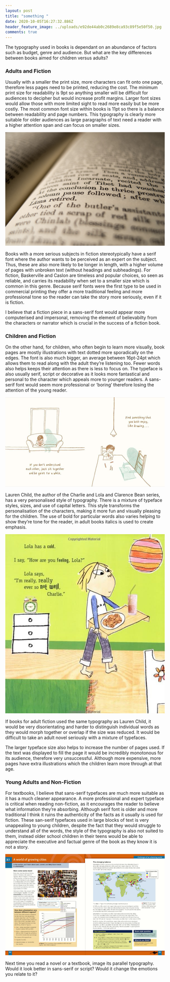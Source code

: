 ```yaml
---
layout: post
title: "something "
date: 2020-10-05T16:27:32.886Z
header_feature_image: ../uploads/e92de44ab0c2689e8ca93c89f5e50f50.jpg
comments: true
---
```

The typography used in books is dependant on an abundance of factors such as budget, genre and audience. But what are the key differences between books aimed for children versus adults?

### Adults and Fiction

Usually with a smaller the print size, more characters can fit onto one page, therefore less pages need to be printed, reducing the cost. The minimum print size for readability is 9pt so anything smaller will be difficult for audiences to decipher but would increase profit margins. Larger font sizes would allow those with more limited sight to read more easily but be more costly. The most common font size within books is 11pt so there is a balance between readability and page numbers. This typography is clearly more suitable for older audiences as large paragraphs of text need a reader with a higher attention span and can focus on smaller sizes.

![](../uploads/close-up-inside-of-a-book.jpg "Classic Fiction Font")

Books with a more serious subjects in fiction stereotypically have a serif font where the author wants to be perceived as an expert on the subject. Thus, these are also more likely to be longer in length, with a higher volume of pages with unbroken text (without headings and subheadings). For fiction, Baskerville and Caslon are timeless and popular choices, so seen as reliable, and carries its readability when set to a smaller size which is common in this genre. Because serif fonts were the first type to be used in commercial printing they offer a more traditional feeling and more professional tone so the reader can take the story more seriously, even if it is fiction. 

I believe that a fiction piece in a sans-serif font would appear more computerised and impersonal, removing the element of believabilty from the characters or narrator which is crucial in the success of a fiction book. 

### Children and Fiction

On the other hand, for children, who often begin to learn more visually, book pages are mostly illustrations with text dotted more sporadically on the edges. The font is also much bigger, an average between 16pt-24pt which allows them to read along with the adult they’re listening too. Fewer words also helps keeps their attention as there is less to focus on. The typeface is also usually serif, script or decorative as it looks more fantastical and personal to the character which appeals more to younger readers. A sans-serif font would seem more professional or ‘boring’ therefore losing the attention of the young reader.

![](../uploads/51zsaiwqzal.jpg "When Sadness is at Your Door Page")

Lauren Child, the author of the Charlie and Lola and Clarence Bean series, has a very personalised style of typography. There is a mixture of typeface styles, sizes, and use of capital letters. This style transforms the personalisation of the characters, making it more fun and visually pleasing for the children. The use of bold for particular words also varies helping to show they’re tone for the reader, in adult books italics is used to create emphasis.

![](../uploads/inside_page_of_i_m_really_ever_so_not_well_-_charlie_and_lola_book.jpg "Charlie and Lola Page")

If books for adult fiction used the same typography as Lauren Child, it would be very disorientating and harder to distinguish individual words as they would morph together or overlap if the size was reduced. It would be difficult to take an adult novel seriously with a mixture of typefaces.

The larger typeface size also helps to increase the number of pages used. If the text was displayed to fill the page it would be incredibly monotonous for its audience, therefore very unsuccessful. Although more expensive, more pages have extra illustrations which the children learn more through at that age. 



### Young Adults and Non-Fiction

For textbooks, I believe that sans-serif typefaces are much more suitable as it has a much cleaner appearance. A more professional and expert typeface  is critical when reading non-fiction, as it encourages the reader to believe what information they’re absorbing. Although serif font is older and more traditional I think it ruins the authenticity of the facts as it usually is used for fiction. These san-serif typefaces used in large blocks of text is very unappealing to young children, despite the fact that they would struggle to understand all of the words, the style of the typography is also not suited to them, instead older school children in their teens would be able to appreciate the executive and factual genre of the book as they know it is not a story.

![](../uploads/growing-cities.png "Geography Textbook ")

Next time you read a novel or a textbook, image its parallel typography. Would it look better in sans-serif or script? Would it change the emotions you relate to it?